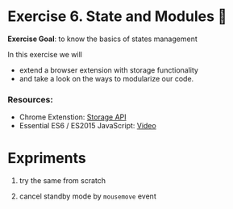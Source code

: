 # Exercise 6. State and Modules :pencil:

**Exercise Goal**: to know the basics of states management

In this exercise we will 
- extend a browser extension with storage functionality 
- and take a look on the ways to modularize our code.

### Resources:

- Chrome Extenstion: [Storage API](https://developer.chrome.com/docs/extensions/reference/storage/)
- Essential ES6 / ES2015 JavaScript: [Video](https://www.youtube.com/watch?v=CozSF5abcTA)


# Expriments

1. try the same from scratch

2. cancel standby mode by `mousemove` event